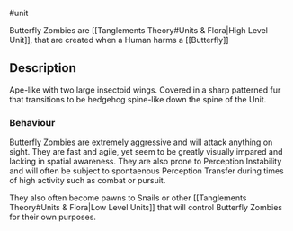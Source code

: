 #unit 

Butterfly Zombies are [[Tanglements Theory#Units & Flora|High Level Unit]], that are created when a Human harms a [[Butterfly]]

## Description
Ape-like with two large insectoid wings. Covered in a sharp patterned fur that transitions to be hedgehog spine-like down the spine of the Unit.

### Behaviour
Butterfly Zombies are extremely aggressive and will attack anything on sight. They are fast and agile, yet seem to be greatly visually impared and lacking in spatial awareness. They are also prone to Perception Instability and will often be subject to spontaenous Perception Transfer during times of high activity such as combat or pursuit.

They also often become pawns to Snails or other [[Tanglements Theory#Units & Flora|Low Level Units]] that will control Butterfly Zombies for their own purposes.